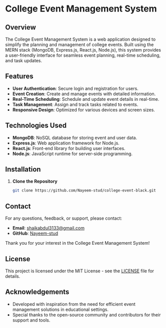 # College Event Management System

## Overview

The College Event Management System is a web application designed to simplify the planning and management of college events. Built using the MERN stack (MongoDB, Express.js, React.js, Node.js), this system provides a user-friendly interface for seamless event planning, real-time scheduling, and task updates.

## Features

- **User Authentication**: Secure login and registration for users.
- **Event Creation**: Create and manage events with detailed information.
- **Real-Time Scheduling**: Schedule and update event details in real-time.
- **Task Management**: Assign and track tasks related to events.
- **Responsive Design**: Optimized for various devices and screen sizes.

## Technologies Used

- **MongoDB**: NoSQL database for storing event and user data.
- **Express.js**: Web application framework for Node.js.
- **React.js**: Front-end library for building user interfaces.
- **Node.js**: JavaScript runtime for server-side programming.

## Installation

1. **Clone the Repository**

   ```bash
   git clone https://github.com/Nayeem-stud/college-event-black.git

## Contact

For any questions, feedback, or support, please contact:

- **Email**: [shaikabdul3133@gmail.com](mailto:shaikabdul3133@gmail.com)
- **GitHub**: [Nayeem-stud](https://github.com/Nayeem-stud)

Thank you for your interest in the College Event Management System!

## License

This project is licensed under the MIT License - see the [LICENSE](LICENSE) file for details.

## Acknowledgements

- Developed with inspiration from the need for efficient event management solutions in educational settings.
- Special thanks to the open-source community and contributors for their support and tools.

